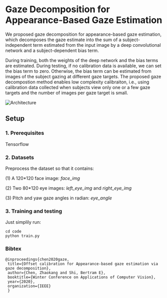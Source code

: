 # Gaze Decomposition for Appearance-Based Gaze Estimation 
  We proposed gaze decomposition for appearance-based gaze estimation, which decomposes the gaze estimate into the sum of a subject-independent term estimated from the input image by a deep convolutional network and a subject-dependent bias term. 

  During training, both the weights of the deep network and the bias terms are estimated. During testing, if no calibration data is available, we can set the bias term to zero. Otherwise, the bias term can be estimated from images of the subject gazing at different gaze targets. The proposed gaze decompostion method enables low complexity calibraiton, i.e., using calibration data collected when subjects view only one or a few gaze targets and the number of images per gaze target is small.
  
  ![Architecture](https://raw.githubusercontent.com/czk32611/Gaze_Decomposition/master/Figure/Architecture.png)

## Setup
### 1. Prerequisites
Tensorflow

### 2. Datasets
Preprocess the dataset so that it contains:

(1) A 120*120 face image: *face_img* 

(2) Two 80*120 eye images: *left_eye_img* and *right_eye_img*

(3) Pitch and yaw gaze angles in radian: *eye_angle*

### 3. Training and testing
Just simplily run:

    cd code
    python train.py

### Bibtex 
    
    @inproceedings{chen2020gaze,
     title={Offset calibration for Appearance-based gaze estimation via gaze decomposition},
     author={Chen, Zhaokang and Shi, Bertram E},
     booktitle={Winter Conference on Applications of Computer Vision},
     year={2020},
     organization={IEEE}
     } 
     

